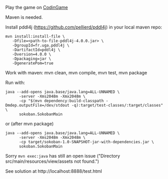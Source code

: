 Play the game on [CodinGame](https://www.codingame.com/training/hard/sokoban)

Maven is needed.

Install pddl4j (https://github.com/pellierd/pddl4j) in your local maven repo:
```
mvn install:install-file \
   -Dfile=<path-to-file-pddl4j-4.0.0.jar> \
   -DgroupId=fr.uga.pddl4j \
   -DartifactId=pddl4j \
   -Dversion=4.0.0 \
   -Dpackaging=jar \
   -DgeneratePom=true
 ```  
Work with maven: mvn clean, mvn compile, mvn test, mvn package

Run with: 
````
java --add-opens java.base/java.lang=ALL-UNNAMED \
      -server -Xms2048m -Xmx2048m \
      -cp "$(mvn dependency:build-classpath -Dmdep.outputFile=/dev/stdout -q):target/test-classes/:target/classes" \
      sokoban.SokobanMain
````
or (after mvn package)
```
java --add-opens java.base/java.lang=ALL-UNNAMED \
      -server -Xms2048m -Xmx2048m \
      -cp target/sokoban-1.0-SNAPSHOT-jar-with-dependencies.jar \
      sokoban.SokobanMain
```
Sorry ```mvn exec:java``` has still an open issue ("Directory src/main/resources/view/assets not found.")

See solution at http://localhost:8888/test.html
